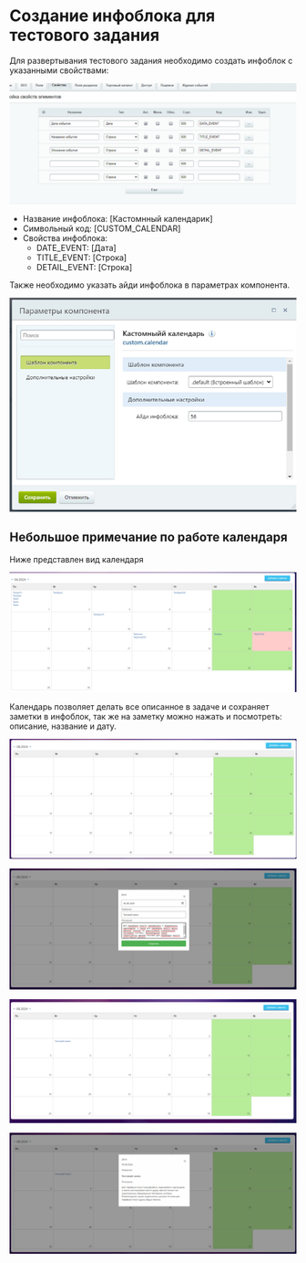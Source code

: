 # Создание инфоблока для тестового задания

Для развертывания тестового задания необходимо создать инфоблок с указанными свойствами:

![Пример свойств инфоблока](photo_2024-04-21_23-04-27.jpg)

- Название инфоблока: [Кастомнный календарик]
- Символьный код: [CUSTOM_CALENDAR]
- Свойства инфоблока:
  - DATE_EVENT: [Дата]
  - TITLE_EVENT: [Строка]
  - DETAIL_EVENT: [Строка]

Также необходимо указать айди инфоблока в параметрах компонента.

![Пример айди инфоблока в параметрах компонента](photo_2024-04-21_23-04-40.jpg)

## Небольшое примечание по работе календаря

Ниже представлен вид календаря

![Вид календаря](photo_2024-04-21_23-06-08.jpg)

Календарь позволяет делать все описанное в задаче и сохраняет заметки в инфоблок, так же на заметку можно нажать и посмотреть: описание, название и дату.

![Вид календаря](photo_2024-04-21_23-10-29.jpg)

![Вид календаря](photo_2024-04-21_23-12-13.jpg)

![Вид календаря](photo_2024-04-21_23-12-35.jpg)

![Вид календаря](photo_2024-04-21_23-13-32.jpg)
